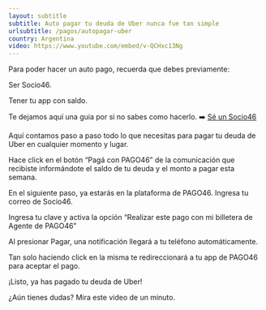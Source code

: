 ```yaml
---
layout: subtitle
subtitle: Auto pagar tu deuda de Uber nunca fue tan simple
urlsubtitle: /pagos/autopagar-uber
country: Argentina
video: https://www.youtube.com/embed/v-QCHxc13Ng
---
```

Para poder hacer un auto pago, recuerda que debes previamente:

Ser Socio46.

Tener tu app con saldo.

Te dejamos aquí una guia por si no sabes como hacerlo. ➡️  [Sé un Socio46](https://a3g2b2.emailsp.com/frontend/LandingPage.aspx?idList=2&idLP=4&guid=85cf2362-4b8d-4f40-b0ec-d8812f97e20b)

Aquí contamos paso a paso todo lo que necesitas para pagar tu deuda de Uber en cualquier momento y lugar.

Hace click en el botón “Pagá con PAGO46” de la comunicación que recibiste informándote el saldo de tu deuda y el monto a pagar esta semana.

En el siguiente paso, ya estarás en la plataforma de PAGO46. Ingresa tu correo de Socio46.

Ingresa tu clave y activa la opción “Realizar este pago con mi billetera de Agente de PAGO46”

Al presionar Pagar, una notificación llegará a tu teléfono automáticamente.

Tan solo haciendo click en la misma te redireccionará a tu app de PAGO46 para aceptar el pago.

¡Listo, ya has pagado tu deuda de Uber!

¿Aún tienes dudas? Mira este video de un minuto.